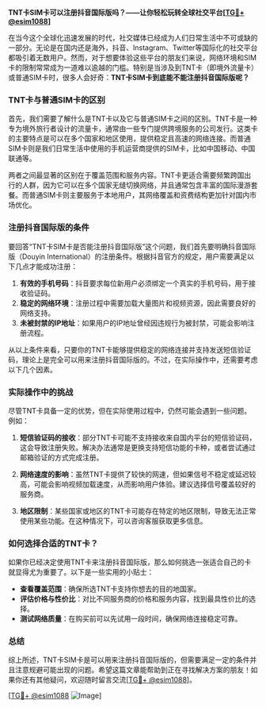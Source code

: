 **TNT卡SIM卡可以注册抖音国际版吗？——让你轻松玩转全球社交平台[[TG💪+ @esim1088](https://t.me/s/esim1088)]**

在当今这个全球化迅速发展的时代，社交媒体已经成为人们日常生活中不可或缺的一部分。无论是在国内还是海外，抖音、Instagram、Twitter等国际化的社交平台都吸引着无数用户。然而，对于想要体验这些平台的朋友们来说，网络环境和SIM卡的限制常常成为一道难以逾越的门槛。特别是当涉及到TNT卡（即境外流量卡）或普通SIM卡时，很多人会好奇：**TNT卡SIM卡到底能不能注册抖音国际版呢？**

### TNT卡与普通SIM卡的区别

首先，我们需要了解什么是TNT卡以及它与普通SIM卡之间的区别。TNT卡是一种专为境外旅行者设计的流量卡，通常由一些专门提供跨境服务的公司发行。这类卡的主要特点是可以在多个国家和地区使用，提供稳定且高速的网络连接。而普通SIM卡则是我们日常生活中使用的手机运营商提供的SIM卡，比如中国移动、中国联通等。

两者之间最显著的区别在于覆盖范围和服务内容。TNT卡更适合需要频繁跨国出行的人群，因为它可以在多个国家无缝切换网络，并且通常包含丰富的国际漫游套餐。而普通SIM卡则主要服务于本地用户，其网络覆盖和资费结构更加针对国内市场优化。

### 注册抖音国际版的条件

要回答“TNT卡SIM卡是否能注册抖音国际版”这个问题，我们首先要明确抖音国际版（Douyin International）的注册条件。根据抖音官方的规定，用户需要满足以下几点才能成功注册：

1. **有效的手机号码**：抖音要求每位新用户必须绑定一个真实的手机号码，用于接收验证码。
2. **稳定的网络环境**：注册过程中需要加载大量图片和视频资源，因此需要良好的网络支持。
3. **未被封禁的IP地址**：如果用户的IP地址曾经因违规行为被封禁，可能会影响注册流程。

从以上条件来看，只要你的TNT卡能够提供稳定的网络连接并支持发送短信验证码，理论上是完全可以用来注册抖音国际版的。不过，在实际操作中，还需要考虑以下几个因素。

### 实际操作中的挑战

尽管TNT卡具备一定的优势，但在实际使用过程中，仍然可能会遇到一些问题。例如：

1. **短信验证码的接收**：部分TNT卡可能不支持接收来自国内平台的短信验证码，这会导致注册失败。解决办法通常是更换支持短信功能的卡种，或者尝试通过邮箱验证的方式完成注册。
   
2. **网络速度的影响**：虽然TNT卡提供了较快的网速，但如果信号不稳定或延迟较高，可能会影响视频加载速度，从而影响用户体验。建议选择信号覆盖较好的服务商。

3. **地区限制**：某些国家或地区的TNT卡可能存在特定的地区限制，导致无法正常使用某些功能。在这种情况下，可以咨询客服获取更多信息。

### 如何选择合适的TNT卡？

如果你已经决定使用TNT卡来注册抖音国际版，那么如何挑选一张适合自己的卡就显得尤为重要了。以下是一些实用的小贴士：

- **查看覆盖范围**：确保所选TNT卡支持你想去的目的地国家。
- **评估价格与性价比**：对比不同服务商的价格和服务内容，找到最具性价比的选择。
- **测试网络质量**：在购买前可以先试用一段时间，确保网络连接稳定可靠。

### 总结

综上所述，TNT卡SIM卡是可以用来注册抖音国际版的，但需要满足一定的条件并且注意规避可能出现的问题。希望这篇文章能帮助到正在寻找解决方案的朋友！如果你还有其他疑问，欢迎随时留言交流[[TG💪+ @esim1088](https://t.me/s/esim1088)]。

[[TG💪+ @esim1088](https://t.me/s/esim1088) ![Image](https://i.postimg.cc/4NQfJmqS/Snipaste-2025-05-13-00-14-12.png)]